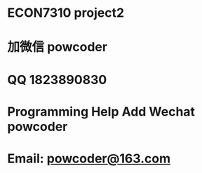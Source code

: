 # ECON7310 project2
# 加微信 powcoder

# QQ 1823890830

# Programming Help Add Wechat powcoder

# Email: powcoder@163.com


